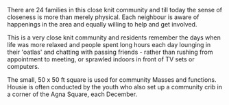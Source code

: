 There are 24 families in this close knit community and till today the
sense of closeness is more than merely physical. Each neighbour is aware
of happenings in the area and equally willing to help and get involved.

This is a very close knit community and residents remember the days when
life was more relaxed and people spent long hours each day lounging in
their \'oatlas\' and chatting with passing friends - rather than rushing
from appointment to meeting, or sprawled indoors in front of TV sets or
computers.

The small, 50 x 50 ft square is used for community Masses and functions.
Housie is often conducted by the youth who also set up a community crib
in a corner of the Agna Square, each December.

 
